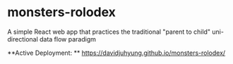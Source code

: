 # monsters-rolodex

A simple React web app that practices the traditional "parent to child" uni-directional data flow paradigm

**Active Deployment: **
https://davidjuhyung.github.io/monsters-rolodex/
